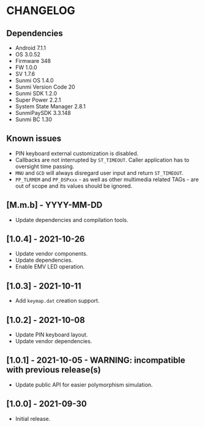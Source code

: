 # CHANGELOG

## Dependencies
- Android 7.1.1
- OS 3.0.52
- Firmware 348
- FW 1.0.0
- SV 1.7.6
- Sunmi OS 1.4.0
- Sunmi Version Code 20
- Sunmi SDK 1.2.0
- Super Power 2.2.1
- System State Manager 2.8.1
- SunmiPaySDK 3.3.148
- Sunmi BC 1.30

## Known issues
- PIN keyboard external customization is disabled.
- Callbacks are not interrupted by `ST_TIMEOUT`. Caller application has to
  oversight time passing.
- `MNU` and `GCD` will always disregard user input and return `ST_TIMEOUT`.
- `PP_TLRMEM` and `PP_DSPxxx` - as well as other multimedia related TAGs - are
  out of scope and its values should be ignored.

## [M.m.b] - YYYY-MM-DD
- Update dependencies and compilation tools.

## [1.0.4] - 2021-10-26
- Update vendor components.
- Update dependencies.
- Enable EMV LED operation.
  
## [1.0.3] - 2021-10-11
- Add `keymap.dat` creation support.
  
## [1.0.2] - 2021-10-08
- Update PIN keyboard layout.
- Update vendor dependencies.

## [1.0.1] - 2021-10-05 - WARNING: incompatible with previous release(s)
- Update public API for easier polymorphism simulation.

## [1.0.0] - 2021-09-30
- Initial release.

